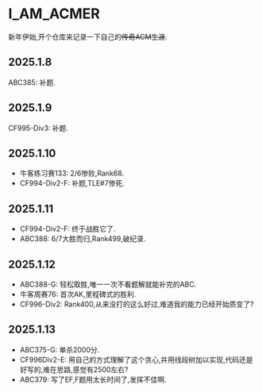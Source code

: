 # I_AM_ACMER

新年伊始,开个仓库来记录一下自己的~~传奇ACM生涯~~.

## 2025.1.8
ABC385: 补题.
## 2025.1.9
CF995-Div3: 补题.
## 2025.1.10
+ 牛客练习赛133: 2/6惨败,Rank68.
+ CF994-Div2-F: 补题,TLE#7惨死.
## 2025.1.11
+ CF994-Div2-F: 终于战胜它了.
+ ABC388: 6/7大胜而归,Rank499,破纪录.
## 2025.1.12
+ ABC388-G: 轻松取胜,唯一一次不看题解就能补完的ABC.
+ 牛客周赛76: 首次AK,里程碑式的胜利.
+ CF996-Div2: Rank400,从来没打的这么好过,难道我的能力已经开始质变了?
## 2025.1.13
+ ABC375-G: 单杀2000分.
+ CF996Div2-E: 用自己的方式理解了这个贪心,并用线段树加以实现,代码还是好写的,难在思路,感觉有2500左右?
+ ABC379: 写了EF,F题用太长时间了,发挥不佳啊.
